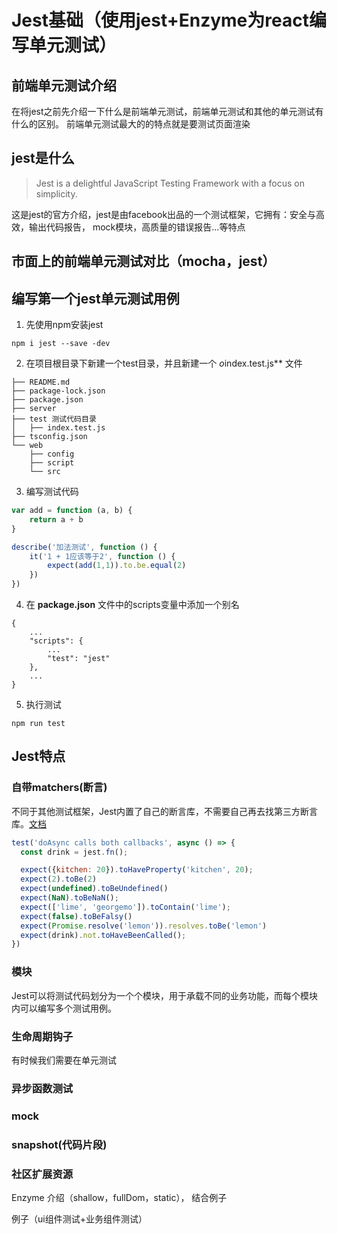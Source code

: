 # Jest基础（使用jest+Enzyme为react编写单元测试）

## 前端单元测试介绍
在将jest之前先介绍一下什么是前端单元测试，前端单元测试和其他的单元测试有什么的区别。
前端单元测试最大的的特点就是要测试页面渲染

## jest是什么
>Jest is a delightful JavaScript Testing Framework with a focus on simplicity.

这是jest的官方介绍，jest是由facebook出品的一个测试框架，它拥有：安全与高效，输出代码报告，
mock模块，高质量的错误报告...等特点

## 市面上的前端单元测试对比（mocha，jest）

## 编写第一个jest单元测试用例
1. 先使用npm安装jest
```
npm i jest --save -dev
```
2. 在项目根目录下新建一个test目录，并且新建一个 *o*index.test.js** 文件
```
├── README.md
├── package-lock.json
├── package.json
├── server 
├── test 测试代码目录
│   ├── index.test.js 
├── tsconfig.json
└── web
    ├── config
    ├── script
    └── src
```

3. 编写测试代码

```javascript
var add = function (a, b) {
    return a + b
}

describe('加法测试', function () {
    it('1 + 1应该等于2', function () {
        expect(add(1,1)).to.be.equal(2)
    })
})
```
4. 在 **package.json** 文件中的scripts变量中添加一个别名
```
{
    ...
    "scripts": {
        ...
        "test": "jest"
    },
    ...
}
```
5. 执行测试

```
npm run test
```

## Jest特点
### 自带matchers(断言)
不同于其他测试框架，Jest内置了自己的断言库，不需要自己再去找第三方断言库。[文档](https://jestjs.io/docs/en/expect)
```javascript
test('doAsync calls both callbacks', async () => {
  const drink = jest.fn();

  expect({kitchen: 20}).toHaveProperty('kitchen', 20);
  expect(2).toBe(2)
  expect(undefined).toBeUndefined()
  expect(NaN).toBeNaN();
  expect(['lime', 'georgemo']).toContain('lime');
  expect(false).toBeFalsy()
  expect(Promise.resolve('lemon')).resolves.toBe('lemon')
  expect(drink).not.toHaveBeenCalled();
})
```
### 模块
Jest可以将测试代码划分为一个个模块，用于承载不同的业务功能，而每个模块内可以编写多个测试用例。

###  生命周期钩子
有时候我们需要在单元测试

### 异步函数测试

### mock

### snapshot(代码片段)

### 社区扩展资源

Enzyme 介绍（shallow，fullDom，static）， 结合例子

例子（ui组件测试+业务组件测试）